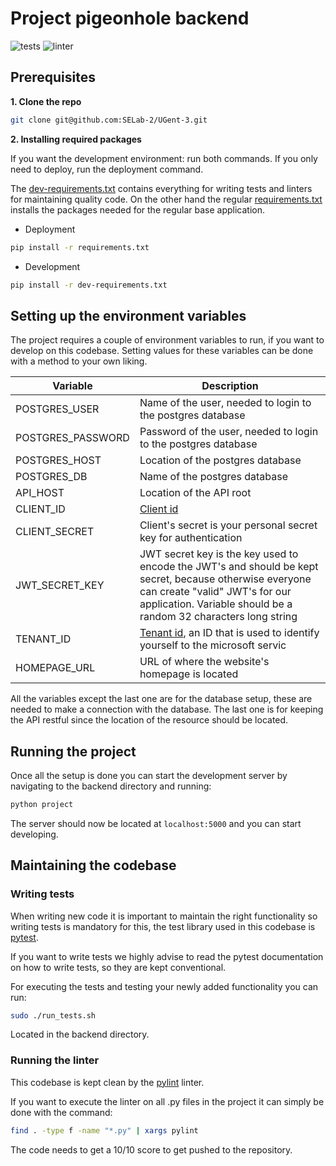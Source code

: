 # Project pigeonhole backend
![tests](https://github.com/SELab-2/UGent-3/actions/workflows/ci-test-backend.yaml/badge.svg)
![linter](https://github.com/SELab-2/UGent-3/actions/workflows/ci-linter-backend.yaml/badge.svg)
## Prerequisites
**1. Clone the repo**
   ```sh
   git clone git@github.com:SELab-2/UGent-3.git
   ```
**2. Installing required packages**

   If you want the development environment: run both commands. If you only need to deploy, run the deployment command.

   The [dev-requirements.txt](dev-requirements.txt) contains everything for writing tests and linters for maintaining quality code.
On the other hand the regular [requirements.txt](requirements.txt) installs the packages needed for 
the regular base application.

   - Deployment
   ```sh
   pip install -r requirements.txt
   ```
   - Development
   ```sh
   pip install -r dev-requirements.txt
   ```

## Setting up the environment variables
The project requires a couple of environment variables to run, if you want to develop on this codebase.
Setting values for these variables can be done with a method to your own liking.

| Variable                               | Description                                                                                                                                                                                                  |
|----------------------------------------|--------------------------------------------------------------------------------------------------------------------------------------------------------------------------------------------------------------|
| POSTGRES_USER                          | Name of the user, needed to login to the postgres database                                                                                                                                                   |
| POSTGRES_PASSWORD                      | Password of the user, needed to login to the postgres database                                                                                                                                               |
| POSTGRES_HOST                          | Location of the postgres database                                                                                                                                                                            |
| POSTGRES_DB                            | Name of the postgres database                                                                                                                                                                                |
| API_HOST                               | Location of the API root                                                                                                                                                                                     |
| CLIENT_ID                              | [Client id](https://learn.microsoft.com/nl-nl/entra/identity-platform/v2-protocols)                                                                                                                          |
| CLIENT_SECRET                          | Client's secret is your personal secret key for authentication                                                                                                                                               |
| JWT_SECRET_KEY                         | JWT secret key is the key used to encode the JWT's and should be kept secret, because otherwise everyone can create "valid" JWT's for our application. Variable should be a random 32 characters long string |                       
| TENANT_ID                              | [Tenant id](https://learn.microsoft.com/nl-nl/entra/fundamentals/whatis), an ID that is used to identify yourself to the microsoft servic                                                                    |                     
| HOMEPAGE_URL                           | URL of where the website's homepage is located                                                                                                                                                               |

All the variables except the last one are for the database setup,
these are needed to make a connection with the database.
The last one is for keeping the API restful since the location of the resource should be located.

## Running the project
Once all the setup is done you can start the development server by
navigating to the backend directory and running:
```sh
python project
``` 
The server should now be located at `localhost:5000` and you can
start developing.

## Maintaining the codebase
### Writing tests
When writing new code it is important to maintain the right functionality so 
writing tests is mandatory for this, the test library used in this codebase is [pytest](https://docs.pytest.org/en/8.0.x/).

If you want to write tests we highly advise to read the pytest documentation on how
to write tests, so they are kept conventional.

For executing the tests and testing your newly added functionality
you can run:
```sh
sudo ./run_tests.sh
``` 

Located in the backend directory.
### Running the linter
This codebase is kept clean by the [pylint](https://pypi.org/project/pylint/) linter.

If you want to execute the linter on all .py files in the project it can simply be done
with the command:
```sh
find . -type f -name "*.py" | xargs pylint
``` 
The code needs to get a 10/10 score to get pushed to the repository.
